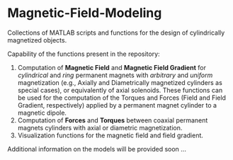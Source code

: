 # Magnetic-Field-Modeling

Collections of MATLAB scripts and functions for the design of cylindrically magnetized objects.

Capability of the functions present in the repository: 
1) Computation of **Magnetic Field** and **Magnetic Field Gradient** for *cylindrical* and *ring* permanent magnets with *arbitrary* and *uniform* magnetization (e.g., Axially and Diametrically magnetized cylinders as special cases), or equivalently of axial solenoids. These functions can be used for the computation of the Torques and Forces (Field and Field Gradient, respectively) applied by a permanent magnet cylinder to a magnetic dipole.
2) Computation of **Forces** and **Torques** between coaxial permanent magnets cylinders with axial or diametric magnetization.
3) Visualization functions for the magnetic field and field gradient.

Additional information on the models will be provided soon ...
